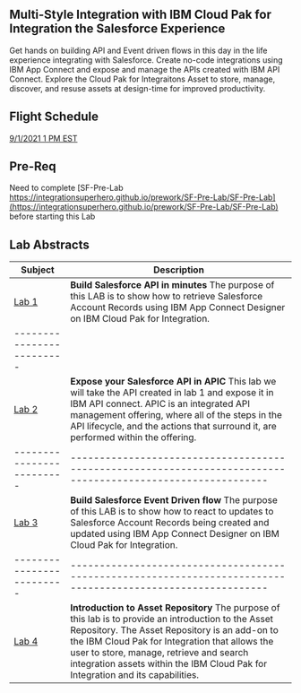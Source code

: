## Multi-Style Integration with IBM Cloud Pak for Integration the Salesforce Experience
Get hands on building API and Event driven flows in this day in the life experience integrating with Salesforce. Create no-code integrations using IBM App Connect and expose and manage the APIs created with IBM API Connect. Explore the Cloud Pak for Integraitons Asset  to store, manage, discover, and resuse assets at design-time for improved productivity.  

## Flight Schedule
[9/1/2021 1 PM EST](sfdc-91pm.md)

## Pre-Req
Need to complete [SF-Pre-Lab https://integrationsuperhero.github.io/prework/SF-Pre-Lab/SF-Pre-Lab](https://integrationsuperhero.github.io/prework/SF-Pre-Lab/SF-Pre-Lab) before starting this Lab 

## Lab Abstracts

|  Subject                            | Description                                            |                                                               
|-------------------------|------------------------------------------------------------------------------------------------------------|
| [Lab 1](Lab_3a/ReadMe.md)       | **Build Salesforce API in minutes** The purpose of this LAB is to show how to retrieve Salesforce Account Records using IBM App Connect Designer on IBM Cloud Pak for Integration. 
|-------------------------|
| [Lab 2](Lab_3b/ReadMe.md)       | **Expose your Salesforce API in APIC** This lab we will take the API created in lab 1 and expose it in IBM API connect.  APIC is an integrated API management offering, where all of the steps in the API lifecycle, and the actions that surround it, are performed within the offering.
|-------------------------|------------------------------------------------------------------------------------------------------------|
| [Lab 3](Lab_3c/ReadMe.md)       | **Build Salesforce Event Driven flow** The purpose of this LAB is to show how to react to updates to Salesforce Account Records being created and updated  using IBM App Connect Designer on IBM Cloud Pak for Integration.
|-------------------------|------------------------------------------------------------------------------------------------------------|
| [Lab 4](Lab_5a/ReadMe.md)       |**Introduction to Asset Repository** The purpose of this lab is to provide an introduction to the Asset Repository. The Asset Repository is an add-on to the IBM Cloud Pak for Integration that allows the user to store, manage, retrieve and search integration assets within the IBM Cloud Pak for Integration and its capabilities.
